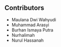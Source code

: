 ## Contributors

- Maulana Dwi Wahyudi
- Muhammad Arasyi
- Burhan Ismaya Putra
- Nurhalimah
- Nurul Hassanah
